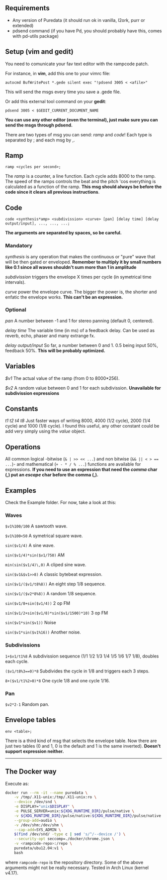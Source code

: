 ## Requirements

* Any version of Puredata (it should run ok in vanilla, l2ork, purr or extended)
* pdsend command (if you have Pd, you should probably have this, comes with pd-utils package)

## Setup (vim and gedit)

You need to comunicate your fav text editor with the rampcode patch. 

For instance, in **vim**, add this one to your vimrc file:

`autocmd BufWritePost *.gede silent exec "!pdsend 3005 < <afile>"`

This will send the msgs every time you save a .gede file.

Or add this external tool command on your **gedit**:

`pdsend 3005 < $GEDIT_CURRENT_DOCUMENT_NAME`

**You can use any other editor (even the terminal), just make sure you can send the msgs through pdsend.**

There are two types of msg you can send: *ramp* and *code*! Each type is separated by ; and each msg by ,.

## Ramp

`ramp <cycles per second>;`

The *ramp* is a counter, a line function. Each cycle adds 8000 to the ramp. The speed of the ramps controls the beat and the pitch 'cos everything is calculated as a function of the ramp. **This msg should always be before the code since it clears all previous instructions**.

## Code

`code <synthesis*amp> <subdivission> <curve> [pan] [delay time] [delay output/input], ..., ..., ...;`

**The arguments are separated by spaces, so be careful.**

### Mandatory

*synthesis* is any operation that makes the continuous or "pure" wave that will be then gated or enveloped. **Remember to multiply it by small numbers like 0.1 since all waves shouldn't sum more than 1 in amplitude**

*subdivission* triggers the envelope X times per cycle (in symetrical time intervals). 

*curve* power the envelope curve. The bigger the power is, the shorter and enfatic the envelope works. **This can't be an expression.**

### Optional

*pan* A number between -1 and 1 for stereo panning (default 0, centered).

*delay time* The variable time (in ms) of a feedback delay. Can be used as reverb, echo, phaser and many extrange fx.

*delay output/input* So far, a number between 0 and 1. 0.5 being input 50%, feedback 50%. **This will be probably optimized.**

## Variables

*$v1* The actual value of the ramp (from 0 to 8000*256).

*$v2* A random value between 0 and 1 for each subdivission. **Unavailable for subdivission expressions**

## Constants

*t1 t2 t4 t8* Just faster ways of writing 8000, 4000 (1/2 cycle), 2000 (1/4 cycle) and 1000 (1/8 cycle). I found this useful, any other constant could be add very simply using the *value* object.

## Operations

All common logical -bitwise (`& | >> << ...`) and non bitwise (`&& || < > == ...`)- and mathematical (`+ - * / % ...`) functions are available for expressions. **If you need to use an expression that need the *comma* char (,) put an *escape* char before the comma (\,).**

## Examples

Check the Example folder. For now, take a look at this:

### Waves

`$v1%100/100` A sawtooth wave.

`$v1%100<50` A symetrical square wave.

`sin($v1/4)` A sine wave.

`sin($v1/4)*sin($v1/750)` AM

`min(sin($v1/4)\,0)` A cliped sine wave.

`sin($v1&$v1>>8)` A classic bytebeat expression.

`sin($v1/($v1/t8%8))` An eight step 1/8 sequence.

`sin($v1/($v2*8%8))` A random 1/8 sequence.

`sin($v1/8+sin($v1/4))` 2 op FM

`sin($v1/2+sin($v1/8)*sin($v1/1500)*10)` 3 op FM

`sin($v1*sin($v1))` Noise

`sin($v1*sin($v1%16))` Another noise.

### Subdivissions

`1+$v1/t1%8` A subdivission sequence (1/1 1/2 1/3 1/4 1/5 1/6 1/7 1/8), doubles each cycle.

`($v1/t8%3==0)*8` Subdivides the cycle in 1/8 and triggers each 3 steps.

`8+($v1/t1%2>0)*8` One cycle 1/8 and one cycle 1/16.

### Pan

`$v2*2-1` Random pan.

## Envelope tables

`env <table>;`

There is a third kind of msg that selects the envelope table. Now there are just two tables (0 and 1, 0 is the default and 1 is the same inverted). **Doesn't support expression neither.**

---

## The Docker way

Execute as:
```bash
docker run --rm -it --name puredata \
    -v /tmp/.X11-unix:/tmp/.X11-unix:ro \
    --device /dev/snd \
    -e DISPLAY="unix$DISPLAY" \
    -e PULSE_SERVER=unix:${XDG_RUNTIME_DIR}/pulse/native \
    -v ${XDG_RUNTIME_DIR}/pulse/native:${XDG_RUNTIME_DIR}/pulse/native \
    --group-add=audio \
    -v /dev/shm:/dev/shm \
    --cap-add=SYS_ADMIN \
    $(find /dev/snd/ -type c | sed 's/^/--device /') \
    --security-opt seccomp=./docker/chrome.json \
    -v <rampcode-repo>:/repo \
    puredata/ubu12.04:v1 \
    bash
```

where `rampcode-repo` is the repository directory.
Some of the above arguments might not be really necessary.
Tested in Arch Linux (kernel v4.17).

<!--- EOF -->
